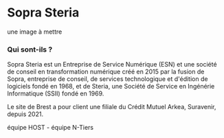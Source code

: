 # Sopra Steria

une image à mettre

### Qui sont-ils ?

Sopra Steria est un Entreprise de Service Numérique (ESN) et une société de conseil en transformation numérique créé en 2015 par la fusion de Sopra, entreprise de conseil, de services technologique et d'édition de logiciels fondé en 1968, et de Steria, une Société de Service en Ingénérie Informatique (SSII) fondé en 1969.

Le site de Brest a pour client une filiale du Crédit Mutuel Arkea, Suravenir, depuis 2021.

équipe HOST - équipe N-Tiers
